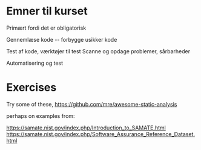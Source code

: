 

# Emner til kurset

Primært fordi det er obligatorisk

Gennemlæse kode -- forbygge usikker kode

Test af kode, værktøjer til test
Scanne og opdage problemer, sårbarheder

Automatisering og test


# Exercises

Try some of these,
https://github.com/mre/awesome-static-analysis


perhaps on examples from:

https://samate.nist.gov/index.php/Introduction_to_SAMATE.html
https://samate.nist.gov/index.php/Software_Assurance_Reference_Dataset.html

